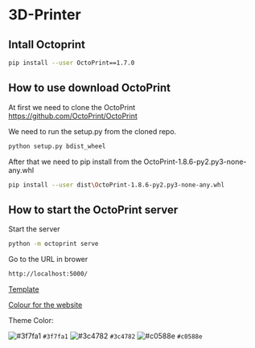 # 3D-Printer


## Intall Octoprint
```bash
pip install --user OctoPrint==1.7.0
```
## How to use download OctoPrint

At first we need to clone the OctoPrint https://github.com/OctoPrint/OctoPrint

We need to run the setup.py from the cloned repo.

```bash
python setup.py bdist_wheel
```

After that we need to pip install from the OctoPrint-1.8.6-py2.py3-none-any.whl

```bash
pip install --user dist\OctoPrint-1.8.6-py2.py3-none-any.whl
```

## How to start the OctoPrint server

Start the server
```bash
python -m octoprint serve
```

Go to the URL in brower
```bash
http://localhost:5000/
```
[Template](https://demo.templatemonster.com/demo/52524.html?_gl=1*11nxqsp*_ga*MjA2MzY2NjQ4My4xNjczNDI4MTUx*_ga_FTPYEGT5LY*MTY3MzQyODE1MC4xLjAuMTY3MzQyODE1MC42MC4wLjA.&_ga=2.21920059.1038690767.1673428151-2063666483.1673428151)

[Colour for the website](https://getbootstrap.com/docs/5.3/customize/color/)

Theme Color:

![#3f7fa1](https://placehold.co/15x15/3f7fa1/3f7fa1.png) `#3f7fa1`
![#3c4782](https://placehold.co/15x15/3c4782/3c4782.png) `#3c4782`
![#c0588e](https://placehold.co/15x15/c0588e/c0588e.png) `#c0588e`
